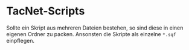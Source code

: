 # TacNet-Scripts
Sollte ein Skript aus mehreren Dateien bestehen, so sind diese in einen eigenen Ordner zu packen.
Ansonsten die Skripte als einzelne `*.sqf` einpflegen.
